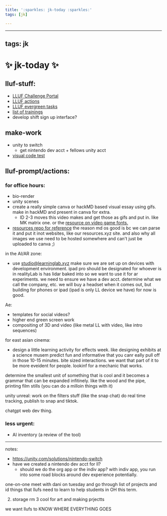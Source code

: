 ```yaml
---
title: ':sparkles: jk-today :sparkles:'
tags: [jk]

---
```


---
tags: jk
---
# :sparkles: jk-today :sparkles: 

    

## lluf-stuff:
* [LLUF Challenge Portal](/BF_57kRqR8Svz1vJbGHRQA)
* [LLUF actions](/p2sUSefPRo6khEVVnai-nA)
* [LLUF evergreen tasks](/H2AoIMi_TV2jIXhyrUBy5Q)
* [list of trainings](/bVlJeM4WSSyLkQ0OCDWAwg)
* develop shift sign up interface?
## make-work
* unity to switch 
    * get nintendo dev acct + fellows unity acct
* [visual code test](https://www.youtube.com/watch?v=tszI9GrH1u0)


## lluf-prompt/actions:

### for office hours:
 * bio-render 
 * unity scenes
 * create a really simple canva or hackMD based visual essay using gifs. make in hackMD and present in canva for extra.
     * ID 2-3 moves this video makes and get those as gifs and put in. like MK matrix one. or the [resource on video game fonts.](https://resources.learninglab.xyz/simple/help/video-game-fonts-and-elements) 
 * [resources repo for reference](https://github.com/learninglab-dev/the-resources/blob/master/data/resources/help/video-game-fonts-and-elements.md) the reason md os good is bc we can parse it and put it inot websites, like our resources.xyz site. and also why all images we use need to be hosted somewhere and can't just be uploaded to canva ;)

in the AI/AR zone:
 * use studio@learninglab.xyz make sure we are set up on devices with development environment. ipad pro should be designated for whoever is in realityLab is has lidar baked into so we want to use it for ar experiments. we need to ensure we have a dev acct. determine what we call the company, etc. we will buy a headset when it comes out, but building for phones or ipad (ipad is only LL device we have) for now is good.

Ae:
* templates for social videos?
* higher end green screen work
* compositing of 3D and video (like metal LL with video, like intro sequences)

for east asian cinema:
* design a little learning activity for effects week. like designing exhibits at a science musem predict fun and informative that you canr eally pull off in those 10-15 minutes. bite sized interactions. we want that part of it to be more eveident for people. lookinf for a mechanic that works. 

determine the smallest unit of something that is cool and it becomes a grammar that can be expanded infitinely. like the wood and the pipe, printing film stills (you can do a milloin things with it)

unity unreal: work on the filters stuff (like the snap chat) do real time tracking, publish to snap and tiktok.

chatgpt web dev thing.

### less urgent:
 * AI inventory (a review of the tool)
----
notes:

* https://unity.com/solutions/nintendo-switch
* have we created a nintendo dev acct for ll?
    * should we do the org app or the indiv app? with indiv app, you run into some road blocks around dev experience potentially.

one-on-one
meet with dani on tuesday and go through list of projects and id things that llufs need to learn to help students in OH this term.

2. storage rm 3 cool for art and making prjectts

we want llufs to KNOW WHERE EVERYTHING GOES
